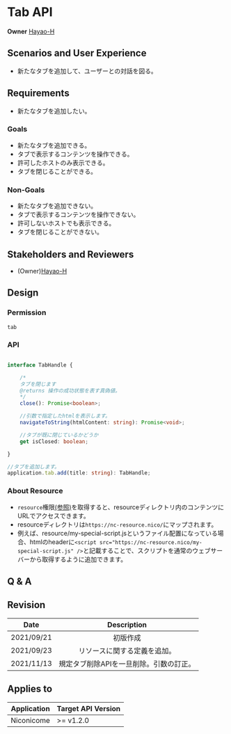 # Tab API

**Owner** [Hayao-H](https://github.com/Hayao-H)

## Scenarios and User Experience
- 新たなタブを追加して、ユーザーとの対話を図る。

## Requirements
-  新たなタブを追加したい。

### Goals
- 新たなタブを追加できる。
- タブで表示するコンテンツを操作できる。
- 許可したホストのみ表示できる。
- タブを閉じることができる。

### Non-Goals
- 新たなタブを追加できない。
- タブで表示するコンテンツを操作できない。
- 許可しないホストでも表示できる。
- タブを閉じることができない。

## Stakeholders and Reviewers
- (Owner)[Hayao-H](https://github.com/Hayao-H)

## Design

### Permission
```tab```

### API
```TypeScript

interface TabHandle {

    /*
    タブを閉じます
    @returns 操作の成功状態を表す真偽値。
    */
    close(): Promise<boolean>;

    //引数で指定したhtmlを表示します。
    navigateToString(htmlContent: string): Promise<void>; 

    //タブが既に閉じているかどうか
    get isClosed: boolean;

}

//タブを追加します。
application.tab.add(title: string): TabHandle;

```

### About Resource
- ```resource```権限[(参照)](../resource/resource-api.md#permission)を取得すると、resourceディレクトリ内のコンテンツにURLでアクセスできます。
- resourceディレクトリは```https://nc-resource.nico/```にマップされます。
- 例えば、resource/my-special-script.jsというファイル配置になっている場合、htmlのheaderに```<script src="https://nc-resource.nico/my-special-script.js" />```と記載することで、スクリプトを通常のウェブサーバーから取得するように追加できます。


## Q & A

## Revision
Date | Description
:---:| :---:
2021/09/21 | 初版作成
2021/09/23 | リソースに関する定義を追加。
2021/11/13 | 規定タブ削除APIを一旦削除。引数の訂正。

## Applies to
Application | Target API Version
:--: | --
Niconicome | >= v1.2.0
